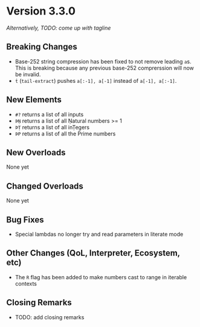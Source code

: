 # Version 3.3.0

_Alternatively, TODO: come up with tagline_

## Breaking Changes

* Base-252 string compression has been fixed to not remove leading `a`s. This is breaking because
any previous base-252 comprerssion will now be invalid.
* `ṫ` (`tail-extract`) pushes `a[:-1], a[-1]` instead of `a[-1], a[:-1]`.

## New Elements

* `#?` returns a list of all inputs
* `ÞṆ` returns a list of all Ṇatural numbers >= 1
* `ÞṬ` returns a list of all inṬegers
* `ÞP` returns a list of all the Prime numbers

## New Overloads

None yet

## Changed Overloads

None yet

## Bug Fixes

* Special lambdas no longer try and read parameters in literate mode

## Other Changes (QoL, Interpreter, Ecosystem, etc)

* The `R` flag has been added to make numbers cast to range in iterable
contexts

## Closing Remarks

* TODO: add closing remarks